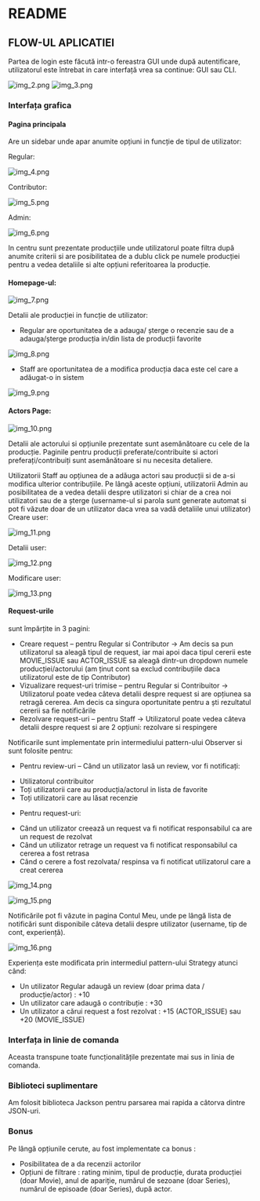 # README

## FLOW-UL APLICATIEI

Partea de login este făcută intr-o fereastra GUI unde după autentificare, utilizatorul este întrebat in care interfață vrea sa continue: GUI sau CLI.

![img_2.png](img_2.png)
![img_3.png](img_3.png)

### Interfața grafica
#### Pagina principala 

Are un sidebar unde apar anumite opțiuni in funcție de tipul de utilizator:

Regular:

![img_4.png](img_4.png)

Contributor:

![img_5.png](img_5.png)

Admin:

![img_6.png](img_6.png)

In centru sunt prezentate producțiile unde utilizatorul poate filtra după anumite criterii si are posibilitatea de a dublu click pe numele producției pentru a vedea detaliile si alte opțiuni referitoarea la producție.
#### Homepage-ul:

![img_7.png](img_7.png)

Detalii ale producției in funcție de utilizator:
-	Regular are oportunitatea de a adauga/ șterge o recenzie sau de a adauga/șterge producția in/din lista de producții favorite

![img_8.png](img_8.png)

- Staff are oportunitatea de a modifica producția daca este cel care a adăugat-o in sistem 

![img_9.png](img_9.png)

#### Actors Page:

![img_10.png](img_10.png)

Detalii ale actorului si opțiunile prezentate sunt asemănătoare cu cele de la producție.
Paginile pentru producții preferate/contribuite si actori preferați/contribuiți sunt asemănătoare si nu necesita detaliere.

Utilizatorii Staff au opțiunea de a adăuga actori sau producții si de a-si modifica ulterior contribuțiile. Pe lângă aceste opțiuni, utilizatorii Admin au posibilitatea de a vedea detalii despre utilizatori si chiar de a crea noi utilizatori sau de a șterge (username-ul si parola sunt generate automat si pot fi văzute doar de un utilizator daca vrea sa vadă detaliile unui utilizator)
Creare user:

![img_11.png](img_11.png)

Detalii user:

![img_12.png](img_12.png)

Modificare user:

![img_13.png](img_13.png)

#### Request-urile
sunt împărțite in 3 pagini:
-	Creare request – pentru Regular si Contributor 
  -> Am decis sa pun utilizatorul sa aleagă tipul de request, iar mai apoi daca tipul cererii este MOVIE_ISSUE sau ACTOR_ISSUE sa aleagă dintr-un dropdown numele producției/actorului (am ținut cont sa exclud contribuțiile daca utilizatorul este de tip Contributor)
-	Vizualizare request-uri trimise – pentru Regular si Contribuitor 
  -> Utilizatorul poate vedea câteva detalii despre request si are opțiunea sa retragă cererea. Am decis ca singura oportunitate pentru a ști rezultatul cererii sa fie notificările
-	Rezolvare request-uri – pentru Staff 
  -> Utilizatorul poate vedea câteva detalii despre request si are 2 opțiuni: rezolvare si respingere
  
Notificarile sunt implementate prin intermediului pattern-ului Observer si sunt folosite pentru:

-	Pentru review-uri – Când un utilizator lasă un review, vor fi notificați:
  + Utilizatorul contribuitor 
  + Toți utilizatorii care au producția/actorul in lista de favorite 
  + Toți utilizatorii care au lăsat recenzie
-	Pentru request-uri:
  + Când un utilizator creează un request va fi notificat responsabilul ca are un request de rezolvat 
  + Când un utilizator retrage un request va fi notificat responsabilul ca cererea a fost retrasa 
  + Când o cerere a fost rezolvata/ respinsa va fi notificat utilizatorul care a creat cererea

![img_14.png](img_14.png)

![img_15.png](img_15.png)

Notificările pot fi văzute in pagina Contul Meu, unde pe lângă lista de notificări sunt disponibile câteva detalii despre utilizator (username, tip de cont, experiență).

![img_16.png](img_16.png)

Experiența este modificata prin intermediul pattern-ului Strategy atunci când:
-	Un utilizator Regular adaugă un review (doar prima data / producție/actor) : +10
-	Un utilizator care adaugă o contribuție : +30
-	Un utilizator a cărui request a fost rezolvat : +15 (ACTOR_ISSUE) sau +20 (MOVIE_ISSUE)

### Interfața in linie de comanda
Aceasta transpune toate funcționalitățile prezentate mai sus in linia de comanda.
### Biblioteci suplimentare
Am folosit biblioteca Jackson pentru parsarea mai rapida a câtorva dintre JSON-uri.
### Bonus
Pe lângă opțiunile cerute, au fost implementate ca bonus :
- Posibilitatea de a da recenzii actorilor 
- Opțiuni de filtrare : rating minim, tipul de producție, durata producției (doar Movie), anul de apariție, numărul de sezoane (doar Series), numărul de episoade (doar Series), după actor.
